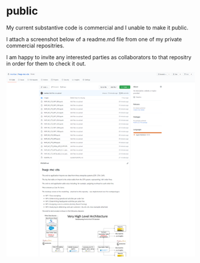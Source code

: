 # public

My current substantive code is commercial and I unable to make it public.

I attach a screenshot below of a readme.md file from one of my private commercial repositries.

I am happy to invite any interested parties as collaborators to that repositry in order for them to check it out.

![](images/codebase.png)



